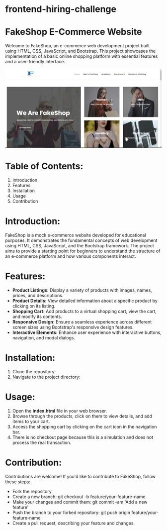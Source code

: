 # frontend-hiring-challenge

# FakeShop E-Commerce Website
Welcome to FakeShop, an e-commerce web development project built using HTML, CSS, JavaScript, and Bootstrap. This project showcases the implementation of a basic online shopping platform with essential features and a user-friendly interface.

![GitHub Logo](https://github.com/raunakmallick18/frontend-hiring-challenge/blob/main/FakeShop.jpg)

# Table of Contents:
1. Introduction
2. Features
3. Installation
4. Usage
5. Contribution

# Introduction:
FakeShop is a mock e-commerce website developed for educational purposes. It demonstrates the fundamental concepts of web development using HTML, CSS, JavaScript, and the Bootstrap framework. The project aims to provide a starting point for beginners to understand the structure of an e-commerce platform and how various components interact.

# Features:
- **Product Listings:** Display a variety of products with images, names, prices, and descriptions.
- **Product Details:** View detailed information about a specific product by clicking on its listing.
- **Shopping Cart:** Add products to a virtual shopping cart, view the cart, and modify its contents.
- **Responsive Design:** Ensure a seamless experience across different screen sizes using Bootstrap's responsive design features.
- **Interactive Elements:** Enhance user experience with interactive buttons, navigation, and modal dialogs.

# Installation:
1. Clone the repository:
2. Navigate to the project directory:

# Usage:
1. Open the **index.html** file in your web browser.
2. Browse through the products, click on them to view details, and add items to your cart.
3. Access the shopping cart by clicking on the cart icon in the navigation bar.
4. There is no checkout page because this is a simulation and does not process the real transaction.

# Contribution:
Contributions are welcome! If you'd like to contribute to FakeShop, follow these steps:
- Fork the repository.
- Create a new branch: git checkout -b feature/your-feature-name
- Make your changes and commit them: git commit -am 'Add a new feature'
- Push the branch to your forked repository: git push origin feature/your-feature-name
- Create a pull request, describing your feature and changes.
